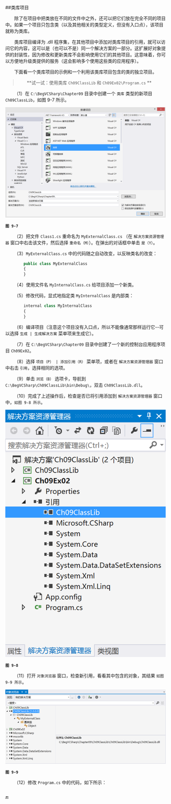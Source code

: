 ##类库项目

&emsp;&emsp;除了在项目中把类放在不同的文件中之外，还可以把它们放在完全不同的项目中。如果一个项目只包含类（以及其他相关的类型定义，但没有入口点），该项目就称为类库。

&emsp;&emsp;类库项目编译为 .dll 程序集，在其他项目中添加对类库项目的引用，就可以访问它的内容，这可以是（也可以不是）同一个解决方案的一部分。这扩展好对象提供的封装性，因为修改和更新类库不会影响使用它们的其他项目。这意味着，你可以方便地升级类提供的服务（这会影响多个使用这些类的应用程序）。

&emsp;&emsp;下面看一个类库项目的示例和一个利用该类库项目包含的类的独立项目。

>&emsp;&emsp;**试一试：使用类库 `Ch09ClassLib` 和 `Ch09Ex02\Program.cs` **


&emsp;&emsp;（1）在 `C:\BegVCSharp\Chapter09` 目录中创建一个 `类库` 类型的新项目 `Ch09ClassLib`，如图 9-7 所示。


![图 9-7](/assets/9-7.png)

**`图 9-7`**

&emsp;&emsp;（2）把文件 `Class1.cs` 重命名为 `MyExternalClass.cs` （在 `解决方案资源管理器` 窗口中右击该文件，然后选择 `重命名（M）`）。在弹出的对话框中单击 `是（Y）`。

&emsp;&emsp;（3）`MyExternalClass.cs` 中的代码随之自动改变，以反映类名的改变：

```javascript
        public class MyExternalClass
        {
        }
```

&emsp;&emsp;（4）使用文件名 `MyInternalClass.cs` 给项目添加一个新类。

&emsp;&emsp;（5）修改代码，显式地指定类 `MyInternalClass` 是内部类：

```javascript
        internal class MyInternalClass
        {
        }
```

&emsp;&emsp;（6）编译项目（注意这个项目没有入口点，所以不能像通常那样运行它--可以选择 `生成 | 生成解决方案` 菜单项来生成它）。

&emsp;&emsp;（7）在 `C:\BegVCSharp\Chapter09` 目录中创建了一个新的控制台应用程序项目 `Ch09Ex02`。

&emsp;&emsp;（8）选择 `项目（P） | 添加引用（R）` 菜单项，或者在 `解决方案资源管理器` 窗口中右击 `引用`，选择相同的选项。

&emsp;&emsp;（9）单击 `浏览（B）` 选项卡，导航到 `C:\BegVCSharp\Ch09ClassLib\bin\Debug\`，双击 `Ch09ClassLib.dll`。

&emsp;&emsp;（10）完成了上述操作后，检查是否已将引用添加到 `解决方案资源管理器` 窗口中，`如图 9-8 所示`。


![图 9-8](/assets/9-8.png)

**`图 9-8`**


&emsp;&emsp;（11）打开 `对象浏览器` 窗口，检查新引用，看看其中包含的对象，其结果 `如图 9-9 所示`。


![图 9-9](/assets/9-9.png)


**`图 9-9`**


&emsp;&emsp;（12）修改 `Program.cs` 中的代码，如下所示：

```javascript

```




🔚